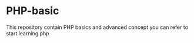 # PHP-basic
This repository contain PHP basics and advanced concept you can refer to start learning php
